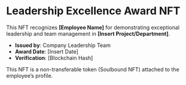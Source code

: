 
# Leadership Excellence Award NFT
This NFT recognizes **[Employee Name]** for demonstrating exceptional leadership and team management in **[Insert Project/Department]**.

- **Issued by**: Company Leadership Team
- **Award Date**: [Insert Date]
- **Verification**: [Blockchain Hash]

This NFT is a non-transferable token (Soulbound NFT) attached to the employee’s profile.
